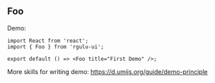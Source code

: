 
## Foo

Demo:

```tsx
import React from 'react';
import { Foo } from 'rgulu-ui';

export default () => <Foo title="First Demo" />;
```

More skills for writing demo: https://d.umijs.org/guide/demo-principle
